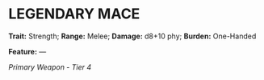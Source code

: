 # LEGENDARY MACE

**Trait:** Strength; **Range:** Melee; **Damage:** d8+10 phy; **Burden:** One-Handed

**Feature:** —

*Primary Weapon - Tier 4*
